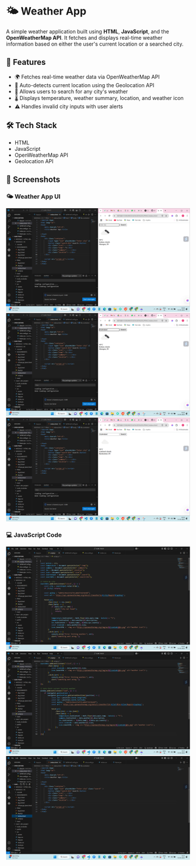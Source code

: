# 🌤️ Weather App

A simple weather application built using **HTML**, **JavaScript**, and the **OpenWeatherMap API**. It fetches and displays real-time weather information based on either the user's current location or a searched city.



## 🚀 Features

- 🌍 Fetches real-time weather data via OpenWeatherMap API
- 📍 Auto-detects current location using the Geolocation API
- 🔎 Allows users to search for any city's weather
- 🌡️ Displays temperature, weather summary, location, and weather icon
- ⚠️ Handles invalid city inputs with user alerts



## 🛠️ Tech Stack

- HTML
- JavaScript
- OpenWeatherMap API
- Geolocation API



## 📸 Screenshots

### 🌤️ Weather App UI
![Code Screenshot](js1.png)  
![Code Screenshot](js2.png)
![Code Screenshot](js3.png)

### 💻 JavaScript Code
![Code Screenshot](js4.png)
![Code Screenshot](js5.png)
![Code Screenshot](js6.png)



